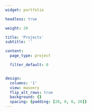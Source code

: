 ```yaml
---
widget: portfolio

headless: true

weight: 20

title: 'Projects'
subtitle: ''

content:
  page_type: project

  filter_default: 0


design:
  columns: '1'
  view: masonry
  flip_alt_rows: true
  background: {}
  spacing: {padding: [20, 0, 0, 20]}
---
```


